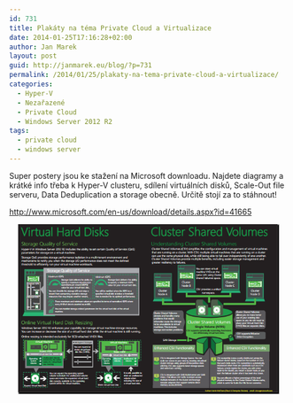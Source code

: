 ```yaml
---
id: 731
title: Plakáty na téma Private Cloud a Virtualizace
date: 2014-01-25T17:16:28+02:00
author: Jan Marek
layout: post
guid: http://janmarek.eu/blog/?p=731
permalink: /2014/01/25/plakaty-na-tema-private-cloud-a-virtualizace/
categories:
  - Hyper-V
  - Nezařazené
  - Private Cloud
  - Windows Server 2012 R2
tags:
  - private cloud
  - windows server
---
```

Super postery jsou ke stažení na Microsoft downloadu. Najdete diagramy a krátké info třeba k Hyper-V clusteru, sdílení virtuálních disků, Scale-Out file serveru, Data Deduplication a storage obecně. Určitě stojí za to stáhnout!

<a href="http://www.microsoft.com/en-us/download/details.aspx?id=41665" target="_blank">http://www.microsoft.com/en-us/download/details.aspx?id=41665</a>

<p style="text-align: center;">
  <a href="http://www.microsoft.com/en-us/download/confirmation.aspx?id=41665" target="_blank"><img class="aligncenter  wp-image-732" alt="whd-csv-mini-poster-demo" src="/wp-content/uploads/2014/01/whd-csv-mini-poster-demo.png" width="472" height="307" /></a>
</p>
